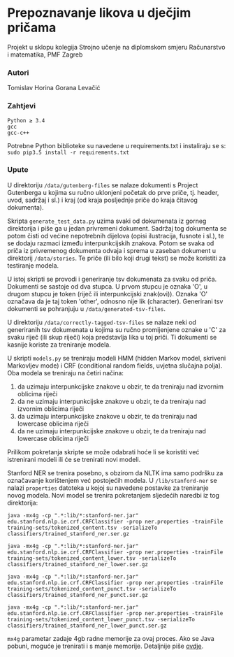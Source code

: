 # Prepoznavanje likova u dječjim pričama

Projekt u sklopu kolegija Strojno učenje na diplomskom smjeru Računarstvo i matematika, PMF Zagreb

### Autori
Tomislav Horina
Gorana Levačić

### Zahtjevi
```
Python ≥ 3.4
gcc
gcc-c++
```

Potrebne Python biblioteke su navedene u requirements.txt i instaliraju se s:
``` sudo pip3.5 install -r requirements.txt ```

### Upute

U direktoriju `/data/gutenberg-files` se nalaze dokumenti s Project Gutenberga u kojima su ručno
uklonjeni početak do prve priče, tj. header, uvod, sadržaj i sl.) i kraj (od kraja posljednje
priče do kraja čitavog dokumenta).

Skripta `generate_test_data.py` uzima svaki od dokumenata iz gorneg direktorija i piše ga u jedan
privremeni dokument. Sadržaj tog dokumenta se potom čisti od većine nepotrebnih dijelova (opisi
ilustracija, fusnote i sl.), te se dodaju razmaci između interpunkcijskih znakova. Potom se svaka
od priča iz privremenog dokumenta odvaja i sprema u zaseban dokument u direktorij `/data/stories`.
Te priče (ili bilo koji drugi tekst) se može koristiti za testiranje modela.

U istoj skripti se provodi i generiranje tsv dokumenata za svaku od priča. Dokumenti se sastoje od
dva stupca. U prvom stupcu je oznaka 'O', u drugom stupcu je token (riječ ili interpunkcijski znak(ovi)).
Oznaka 'O' označava da je taj token 'other', odnosno nije lik (character). Generirani tsv dokumenti
se pohranjuju u `/data/generated-tsv-files`.

U direktoriju `/data/correctly-tagged-tsv-files` se nalaze neki od generiranih tsv dokumenata u kojima
su ručno promijenjene oznake u 'C' za svaku riječ (ili skup riječi) koja predstavlja lika u toj priči.
Ti dokumenti se kasnije koriste za treniranje modela.

U skripti `models.py` se treniraju modeli HMM (hidden Markov model, skriveni Markovljev mode) i CRF
(conditional random fields, uvjetna slučajna polja). Oba modela se treniraju na četiri načina:
1. da uzimaju interpunkcijske znakove u obzir, te da treniraju nad izvornim oblicima riječi
2. da ne uzimaju interpunkcijske znakove u obzir, te da treniraju nad izvornim oblicima riječi
3. da uzimaju interpunkcijske znakove u obzir, te da treniraju nad lowercase oblicima riječi
4. da ne uzimaju interpunkcijske znakove u obzir, te da treniraju nad lowercase oblicima riječi

Prilikom pokretanja skripte se može odabrati hoće li se koristiti već istrenirani modeli ili će se
trenirati novi modeli.

Stanford NER se trenira posebno, s obzirom da NLTK ima samo podršku za označavanje korištenjem već
postojećih modela. U `/lib/stanford-ner` se nalazi `properties` datoteka u kojoj su navedene
postavke za treniranje novog modela. Novi model se trenira pokretanjem sljedećih naredbi iz tog
direktorija:
```
java -mx4g -cp ".*:lib/*:stanford-ner.jar" edu.stanford.nlp.ie.crf.CRFClassifier -prop ner.properties -trainFile training-sets/tokenized_content.tsv -serializeTo classifiers/trained_stanford_ner.ser.gz

java -mx4g -cp ".*:lib/*:stanford-ner.jar" edu.stanford.nlp.ie.crf.CRFClassifier -prop ner.properties -trainFile training-sets/tokenized_content_lower.tsv -serializeTo classifiers/trained_stanford_ner_lower.ser.gz

java -mx4g -cp ".*:lib/*:stanford-ner.jar" edu.stanford.nlp.ie.crf.CRFClassifier -prop ner.properties -trainFile training-sets/tokenized_content_punct.tsv -serializeTo classifiers/trained_stanford_ner_punct.ser.gz

java -mx4g -cp ".*:lib/*:stanford-ner.jar" edu.stanford.nlp.ie.crf.CRFClassifier -prop ner.properties -trainFile training-sets/tokenized_content_lower_punct.tsv -serializeTo classifiers/trained_stanford_ner_lower_punct.ser.gz

```

`mx4g` parametar zadaje 4gb radne memorije za ovaj proces. Ako se Java pobuni, moguće je trenirati i
s manje memorije. Detaljnije piše [ovdje](http://nlp.stanford.edu/software/crf-faq.shtml#d).